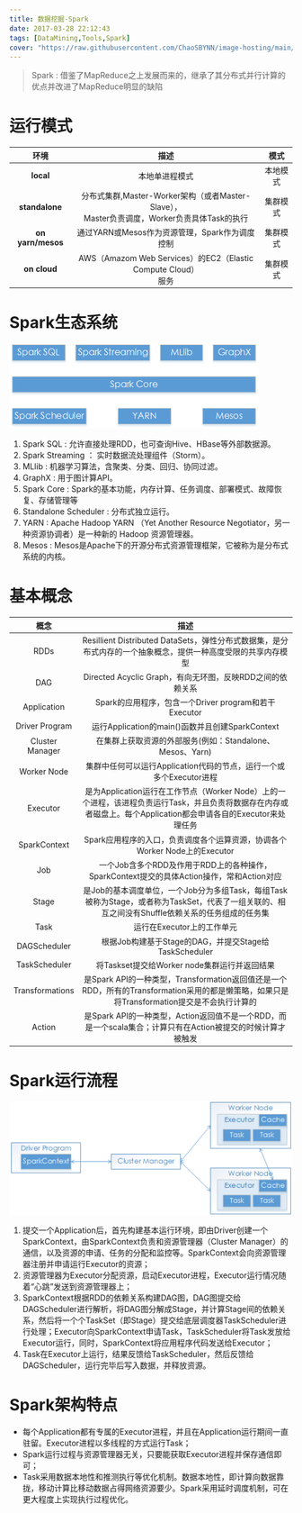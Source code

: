 ```yaml
---
title: 数据挖掘-Spark
date: 2017-03-28 22:12:43
tags: [DataMining,Tools,Spark]
cover: "https://raw.githubusercontent.com/ChaoSBYNN/image-hosting/main/program/datamining.jpeg"
---
```


> Spark : 借鉴了MapReduce之上发展而来的，继承了其分布式并行计算的优点并改进了MapReduce明显的缺陷

# 运行模式

|环境|描述|模式|
|:---:|:---:|:---:|
|**local**|本地单进程模式|本地模式|
|**standalone**|分布式集群,Master-Worker架构（或者Master-Slave），<br>Master负责调度，Worker负责具体Task的执行|集群模式|
|**on yarn/mesos**|通过YARN或Mesos作为资源管理，Spark作为调度控制|集群模式|
|**on cloud**|AWS（Amazom Web Services）的EC2（Elastic Compute Cloud）<br>服务|集群模式|


# Spark生态系统
 
![](https://raw.githubusercontent.com/ChaoSBYNN/image-hosting/main/program/2017/2017_03_21_1.bmp)

1. Spark SQL : 允许直接处理RDD，也可查询Hive、HBase等外部数据源。
2. Spark Streaming ： 实时数据流处理组件（Storm）。
3. MLlib : 机器学习算法，含聚类、分类、回归、协同过滤。
4. GraphX : 用于图计算API。
4. Spark Core : Spark的基本功能，内存计算、任务调度、部署模式、故障恢复、存储管理等
5. Standalone Scheduler : 分布式独立运行。
6. YARN : Apache Hadoop YARN （Yet Another Resource Negotiator，另一种资源协调者）是一种新的 Hadoop 资源管理器。
7. Mesos : Mesos是Apache下的开源分布式资源管理框架，它被称为是分布式系统的内核。


# 基本概念

|概念|描述|
|:---:|:---:|
|RDDs|Resillient Distributed DataSets，弹性分布式数据集，是分布式内存的一个抽象概念，提供一种高度受限的共享内存模型|
|DAG|Directed Acyclic Graph，有向无环图，反映RDD之间的依赖关系|
|Application|Spark的应用程序，包含一个Driver program和若干Executor|
|Driver Program|运行Application的main()函数并且创建SparkContext|
|Cluster Manager|在集群上获取资源的外部服务(例如：Standalone、Mesos、Yarn)|
|Worker Node|集群中任何可以运行Application代码的节点，运行一个或多个Executor进程|
|Executor|是为Application运行在工作节点（Worker Node）上的一个进程，该进程负责运行Task，并且负责将数据存在内存或者磁盘上。每个Application都会申请各自的Executor来处理任务|
|SparkContext|Spark应用程序的入口，负责调度各个运算资源，协调各个Worker Node上的Executor|
|Job|一个Job含多个RDD及作用于RDD上的各种操作，SparkContext提交的具体Action操作，常和Action对应|
|Stage|是Job的基本调度单位，一个Job分为多组Task，每组Task被称为Stage，或者称为TaskSet，代表了一组关联的、相互之间没有Shuffle依赖关系的任务组成的任务集|
|Task|运行在Executor上的工作单元|
|DAGScheduler|根据Job构建基于Stage的DAG，并提交Stage给TaskScheduler|
|TaskScheduler|将Taskset提交给Worker node集群运行并返回结果|
|Transformations|是Spark API的一种类型，Transformation返回值还是一个RDD，所有的Transformation采用的都是懒策略，如果只是将Transformation提交是不会执行计算的|
|Action|是Spark API的一种类型，Action返回值不是一个RDD，而是一个scala集合；计算只有在Action被提交的时候计算才被触发|

# Spark运行流程

![](https://raw.githubusercontent.com/ChaoSBYNN/image-hosting/main/program/2017/2017_03_21_2.bmp)

1. 提交一个Application后，首先构建基本运行环境，即由Driver创建一个SparkContext，由SparkContext负责和资源管理器（Cluster Manager）的通信，以及资源的申请、任务的分配和监控等。SparkContext会向资源管理器注册并申请运行Executor的资源；
2. 资源管理器为Executor分配资源，启动Executor进程，Executor运行情况随着“心跳”发送到资源管理器上；
3. SparkContext根据RDD的依赖关系构建DAG图，DAG图提交给DAGScheduler进行解析，将DAG图分解成Stage，并计算Stage间的依赖关系，然后将一个个TaskSet（即Stage）提交给底层调度器TaskScheduler进行处理；Executor向SparkContext申请Task，TaskScheduler将Task发放给Executor运行，同时，SparkContext将应用程序代码发送给Executor；
4. Task在Executor上运行，结果反馈给TaskScheduler，然后反馈给DAGScheduler，运行完毕后写入数据，并释放资源。

# Spark架构特点

* 每个Application都有专属的Executor进程，并且在Application运行期间一直驻留。Executor进程以多线程的方式运行Task；
* Spark运行过程与资源管理器无关，只要能获取Executor进程并保存通信即可；
* Task采用数据本地性和推测执行等优化机制。数据本地性，即计算向数据靠拢，移动计算比移动数据占得网络资源要少。Spark采用延时调度机制，可在更大程度上实现执行过程优化。

